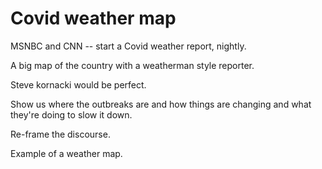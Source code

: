 # Covid weather map
MSNBC and CNN -- start a Covid weather report, nightly.

A big map of the country with a weatherman style reporter.

Steve kornacki would be perfect.

Show us where the outbreaks are and how things are changing and what they're doing to slow it down.

Re-frame the discourse.

Example of a weather map.

